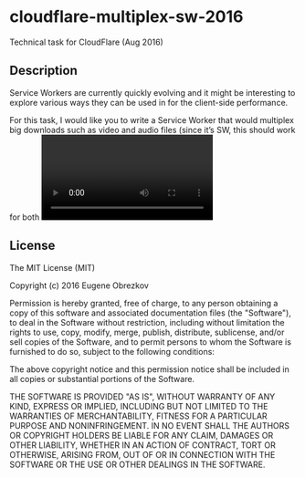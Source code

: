 # cloudflare-multiplex-sw-2016

Technical task for CloudFlare (Aug 2016)

## Description

Service Workers are currently quickly evolving and it might be interesting to explore various ways they can be used in for the client-side performance.

For this task, I would like you to write a Service Worker that would multiplex big downloads such as video and audio files (since it’s SW, this should work for both <video> tags as well as direct downloads from the same origin) by splitting them into a few parallel chunk requests (similarly to download managers), and combining responses into one in a correct order so that this process would happen transparently for the browser.

## License

The MIT License (MIT)

Copyright (c) 2016 Eugene Obrezkov

Permission is hereby granted, free of charge, to any person obtaining a copy
of this software and associated documentation files (the "Software"), to deal
in the Software without restriction, including without limitation the rights
to use, copy, modify, merge, publish, distribute, sublicense, and/or sell
copies of the Software, and to permit persons to whom the Software is
furnished to do so, subject to the following conditions:

The above copyright notice and this permission notice shall be included in all
copies or substantial portions of the Software.

THE SOFTWARE IS PROVIDED "AS IS", WITHOUT WARRANTY OF ANY KIND, EXPRESS OR
IMPLIED, INCLUDING BUT NOT LIMITED TO THE WARRANTIES OF MERCHANTABILITY,
FITNESS FOR A PARTICULAR PURPOSE AND NONINFRINGEMENT. IN NO EVENT SHALL THE
AUTHORS OR COPYRIGHT HOLDERS BE LIABLE FOR ANY CLAIM, DAMAGES OR OTHER
LIABILITY, WHETHER IN AN ACTION OF CONTRACT, TORT OR OTHERWISE, ARISING FROM,
OUT OF OR IN CONNECTION WITH THE SOFTWARE OR THE USE OR OTHER DEALINGS IN THE
SOFTWARE.
